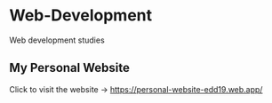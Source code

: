 # Web-Development
Web development studies


## My Personal Website

Click to visit the website -> https://personal-website-edd19.web.app/
